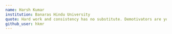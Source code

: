 ```yaml
---
name: Harsh Kumar
institution: Banaras Hindu University
quote: Hard work and consistency has no substitute. Demotivators are your real motivators.
github_user: hkmr
---
```


